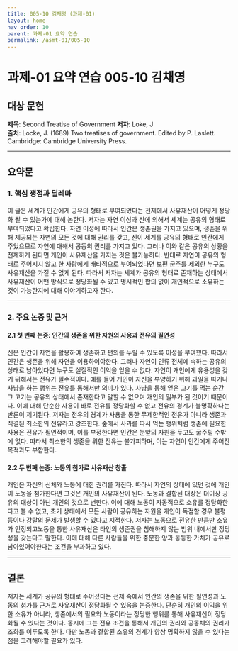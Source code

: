 ```yaml
---
title: 005-10 김채영 (과제-01)
layout: home
nav_order: 10
parent: 과제-01 요약 연습
permalink: /asmt-01/005-10
---
```


# 과제-01 요약 연습 005-10 김채영

## 대상 문헌  
**제목**: Second Treatise of Government
**저자**: Loke, J  
**출처**: Locke, J. (1689) Two treatises of government. Edited by P. Laslett. Cambridge: Cambridge University Press.  

---

## 요약문  

### 1. 핵심 쟁점과 딜레마
이 글은 세계가 인간에게 공유의 형태로 부여되었다는 전제에서 사유재산이 어떻게 정당화 될 수 있는가에 대해 논한다. 저자는 자연 이성과 신에 의해서 세계는 공유의 형태로 부여되었다고 확립한다. 자연 이성에 따라서 인간은 생존권을 가지고 있으며, 생존을 위해 제공되는 자연의 모든 것에 대해 권리를 갖고, 신이 세계를 공유의 형태로 인간에게 주었으므로 자연에 대해서 공동의 권리를 가지고 있다. 그러나 이와 같은 공유의 상황을 전제하게 된다면 개인이 사유재산을 가지는 것은 불가능하다. 반대로 자연이 공유의 형태로 주어지지 않고 한 사람에게 배타적으로 부여되었다면 보편 군주를 제외한 누구도 사유재산을 가질 수 없게 된다. 따라서 저자는 세계가 공유의 형태로 존재하는 상태에서 사유재산이 어떤 방식으로 정당화될 수 있고 명시적인 합의 없이 개인적으로 소유하는 것이 가능한지에 대해 이야기하고자 한다.
 
---

### 2. 주요 논증 및 근거  

#### 2.1 첫 번째 논증: 인간의 생존을 위한 자원의 사용과 전유의 필연성
신은 인간이 자연을 활용하여 생존하고 편의를 누릴 수 있도록 이성을 부여했다. 따라서 인간은 생존을 위해 자연을 이용하여야한다. 그러나 자연이 인류 전체에 속하는 공유의 상태로 남아있다면 누구도 실질적인 이익을 얻을 수 없다. 자연이 개인에게 유용성을 갖기 위해서는 전유가 필수적이다. 예를 들어 개인이 자신을 부양하기 위해 과일을 따거나 사냥을 하는 행위는 전유를 통해서만 의미가 있다. 사냥을 통해 얻은 고기를 먹는 순간 그 고기는 공유의 상태에서 존재한다고 말할 수 없으며 개인의 일부가 된 것이기 때문이다. 이에 대해 단순한 사용이 바로 전유를 정당화할 수 없고 전유의 경계가 불명확하다는 반론이 제기된다. 저자는 전유의 경계가 사용을 통한 무제한적인 전유가 아니라 생존과 직결된 최소한의 전유라고 강조한다. 숲에서 사과를 따서 먹는 행위처럼 생존에 필요한 사용은 전유가 필연적이며, 이를 부정한다면 인간은 눈앞의 자원을 두고도 굶주릴 수밖에 없다. 따라서 최소한의 생존을 위한 전유는 불가피하며, 이는 자연이 인간에게 주어진 목적과도 부합한다. 

#### 2.2 두 번째 논증: 노동의 첨가로 사유재산 창출
개인은 자신의 신체와 노동에 대한 권리를 가진다. 따라서 자연의 상태에 있던 것에 개인이 노동을 첨가한다면 그것은 개인의 사유재산이 된다. 노동과 결합된 대상은 더이상 공유의 대상이 아닌 개인의 것으로 변한다. 이에 대해 노동이 자동적으로 소유를 정당화한다고 볼 수 없고, 초기 상태에서 모든 사람이 공유하는 자원을 개인이 독점할 경우 불평등이나 강탈의 문제가 발생할 수 있다고 지적한다. 저자는 노동으로 전유한 만큼만 소유가 인정되고노동을 통한 사유재산은 타인의 생존권을 침해하지 않는 범위 내에서만 정당성을 갖는다고 말한다. 이에 대해 다른 사람들을 위한 충분한 양과 동등한 가치가 공유로 남아있어야한다는 조건을 부과하고 있다.

---

## 결론  
저자는 세계가 공유의 형태로 주어졌다는 전제 속에서 인간의 생존을 위한 필연성과 노동의 첨가를 근거로 사유재산이 정당화될 수 있음을 논증한다. 단순히 개인의 이익을 위한 소유가 아니라, 생존에서의 필요와 노동이라는 정당한 행위를 통해 사유재산이 정당화될 수 있다는 것이다. 동시에 그는 전유 조건을 통해서 개인의 권리와 공동체의 권리가 조화를 이루도록 한다. 다만 노동과 결합된 소유의 경계가 항상 명확하지 않을 수 있다는 점을 고려해야할 필요가 있다.
